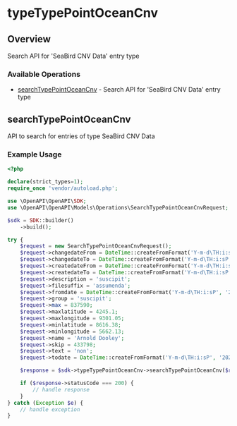 # typeTypePointOceanCnv

## Overview

Search API for 'SeaBird CNV Data' entry type

### Available Operations

* [searchTypePointOceanCnv](#searchtypepointoceancnv) - Search API for 'SeaBird CNV Data' entry type

## searchTypePointOceanCnv

API to search for entries of type SeaBird CNV Data

### Example Usage

```php
<?php

declare(strict_types=1);
require_once 'vendor/autoload.php';

use \OpenAPI\OpenAPI\SDK;
use \OpenAPI\OpenAPI\Models\Operations\SearchTypePointOceanCnvRequest;

$sdk = SDK::builder()
    ->build();

try {
    $request = new SearchTypePointOceanCnvRequest();
    $request->changedateFrom = DateTime::createFromFormat('Y-m-d\TH:i:sP', '2022-01-17T22:59:09.800Z');
    $request->changedateTo = DateTime::createFromFormat('Y-m-d\TH:i:sP', '2022-07-31T07:53:06.376Z');
    $request->createdateFrom = DateTime::createFromFormat('Y-m-d\TH:i:sP', '2022-01-31T06:16:27.327Z');
    $request->createdateTo = DateTime::createFromFormat('Y-m-d\TH:i:sP', '2020-03-10T04:07:17.266Z');
    $request->description = 'suscipit';
    $request->filesuffix = 'assumenda';
    $request->fromdate = DateTime::createFromFormat('Y-m-d\TH:i:sP', '2022-03-21T14:25:08.203Z');
    $request->group = 'suscipit';
    $request->max = 837590;
    $request->maxlatitude = 4245.1;
    $request->maxlongitude = 9301.05;
    $request->minlatitude = 8616.38;
    $request->minlongitude = 5662.13;
    $request->name = 'Arnold Dooley';
    $request->skip = 433798;
    $request->text = 'non';
    $request->todate = DateTime::createFromFormat('Y-m-d\TH:i:sP', '2022-08-29T04:39:24.132Z');

    $response = $sdk->typeTypePointOceanCnv->searchTypePointOceanCnv($request);

    if ($response->statusCode === 200) {
        // handle response
    }
} catch (Exception $e) {
    // handle exception
}
```
